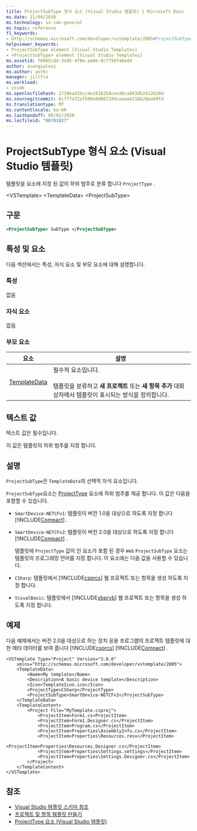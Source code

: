 ```yaml
---
title: ProjectSubType 형식 요소 (Visual Studio 템플릿) | Microsoft Docs
ms.date: 11/04/2016
ms.technology: vs-ide-general
ms.topic: reference
f1_keywords:
- http://schemas.microsoft.com/developer/vstemplate/2005#ProjectSubType
helpviewer_keywords:
- ProjectSubType element [Visual Studio Templates]
- <ProjectSubType> element [Visual Studio Templates]
ms.assetid: f6895cd4-3e95-4f0e-aa9e-8c7750f46ed4
author: acangialosi
ms.author: anthc
manager: jillfra
ms.workload:
- vssdk
ms.openlocfilehash: 27396ad1bcc4e181b2b8cecd6ca863db2412630d
ms.sourcegitcommit: 6cfffa72af599a9d667249caaaa411bb28ea69fd
ms.translationtype: MT
ms.contentlocale: ko-KR
ms.lasthandoff: 09/02/2020
ms.locfileid: "80701827"
---
```

# <a name="projectsubtype-element-visual-studio-templates"></a>ProjectSubType 형식 요소 (Visual Studio 템플릿)
템플릿을 요소에 지정 된 값의 하위 범주로 분류 합니다 `ProjectType` .

 \<VSTemplate> \<TemplateData>
 \<ProjectSubType>

## <a name="syntax"></a>구문

```xml
<ProjectSubType> SubType </ProjectSubType>
```

## <a name="attributes-and-elements"></a>특성 및 요소
 다음 섹션에서는 특성, 자식 요소 및 부모 요소에 대해 설명합니다.

### <a name="attributes"></a>특성
 없음

### <a name="child-elements"></a>자식 요소
 없음

### <a name="parent-elements"></a>부모 요소

|요소|설명|
|-------------|-----------------|
|[TemplateData](../extensibility/templatedata-element-visual-studio-templates.md)|필수적 요소입니다.<br /><br /> 템플릿을 분류하고 **새 프로젝트** 또는 **새 항목 추가** 대화 상자에서 템플릿이 표시되는 방식을 정의합니다.|

## <a name="text-value"></a>텍스트 값
 텍스트 값은 필수입니다.

 이 값은 템플릿의 하위 범주를 지정 합니다.

## <a name="remarks"></a>설명
 `ProjectSubType`은 `TemplateData`의 선택적 자식 요소입니다.

 `ProjectSubType`요소는 [ProjectType](../extensibility/projecttype-element-visual-studio-templates.md) 요소에 하위 범주를 제공 합니다. 이 값은 다음을 포함할 수 있습니다.

- `SmartDevice-NETCFv1`: 템플릿이 버전 1.0을 대상으로 하도록 지정 합니다 [!INCLUDE[Compact](../extensibility/includes/compact_md.md)] .

- `SmartDevice-NETCFv2`: 템플릿이 버전 2.0을 대상으로 하도록 지정 합니다 [!INCLUDE[Compact](../extensibility/includes/compact_md.md)] .

  템플릿에 `ProjectType` 값이 인 요소가 포함 된 경우 `Web` `ProjectSubType` 요소는 템플릿의 프로그래밍 언어를 지정 합니다. 이 요소에는 다음 값을 사용할 수 있습니다.

- `CSharp`: 템플릿에서 [!INCLUDE[csprcs](../data-tools/includes/csprcs_md.md)] 웹 프로젝트 또는 항목을 생성 하도록 지정 합니다.

- `VisualBasic`: 템플릿에서 [!INCLUDE[vbprvb](../code-quality/includes/vbprvb_md.md)] 웹 프로젝트 또는 항목을 생성 하도록 지정 합니다.

## <a name="example"></a>예제
 다음 예제에서는 버전 2.0을 대상으로 하는 장치 응용 프로그램의 프로젝트 템플릿에 대 한 메타 데이터를 보여 줍니다 [!INCLUDE[csprcs](../data-tools/includes/csprcs_md.md)] [!INCLUDE[Compact](../extensibility/includes/compact_md.md)] .

```
<VSTemplate Type="Project" Version="3.0.0"
    xmlns="http://schemas.microsoft.com/developer/vstemplate/2005">
    <TemplateData>
        <Name>My template</Name>
        <Description>A basic device template</Description>
        <Icon>TemplateIcon.ico</Icon>
        <ProjectType>CSharp</ProjectType>
        <ProjectSubType>SmartDevice-NETCFv2</ProjectSubType>
    </TemplateData>
    <TemplateContent>
        <Project File="MyTemplate.csproj">
            <ProjectItem>Form1.cs<ProjectItem>
            <ProjectItem>Form1.Designer.cs</ProjectItem>
            <ProjectItem>Program.cs</ProjectItem>
            <ProjectItem>Properties\AssemblyInfo.cs</ProjectItem>
            <ProjectItem>Properties\Resources.resx</ProjectItem>
            <ProjectItem>Properties\Resources.Designer.cs</ProjectItem>
            <ProjectItem>Properties\Settings.settings</ProjectItem>
            <ProjectItem>Properties\Settings.Designer.cs</ProjectItem>
        </Project>
    </TemplateContent>
</VSTemplate>
```

## <a name="see-also"></a>참조
- [Visual Studio 템플릿 스키마 참조](../extensibility/visual-studio-template-schema-reference.md)
- [프로젝트 및 항목 템플릿 만들기](../ide/creating-project-and-item-templates.md)
- [ProjectType 요소 (Visual Studio 템플릿)](../extensibility/projecttype-element-visual-studio-templates.md)

